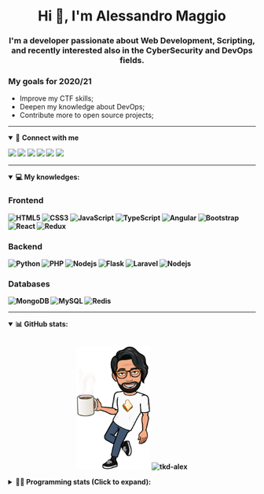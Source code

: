 <h1 align="center">Hi 👋, I'm Alessandro Maggio</h1>
<h3 align="center">I'm a developer passionate about Web Development, Scripting, and recently interested also in the CyberSecurity and DevOps fields.</h3>

### My goals for 2020/21
- Improve my CTF skills;
- Deepen my knowledge about DevOps;
- Contribute more to open source projects;

____

<details open>
<summary>🤝 <b>Connect with me<b></summary>

<p align = "center">

[<img src="https://img.shields.io/badge/twitter-1DA1F2.svg?&style=for-the-badge&logo=twitter&logoColor=white" />](https://twitter.com/TkdAxel)
[<img src ="https://img.shields.io/badge/portfolio-web-%23.svg?&style=for-the-badge&logo=&logoColor=white%22">](https://alessandromaggio.it/)
[<img src ="https://img.shields.io/badge/Telegram-1ca0f1.svg?&style=for-the-badge&logo=Telegram&logoColor=white%22&link=https://t.me/TkdAlex">](https://t.me/TkdAlex/)
[<img src="https://img.shields.io/badge/gmail-c14438.svg?&style=for-the-badge&logo=Gmail&logoColor=white&link=mailto:alex.tkd.alex@gmail.com"/>](mailto:alex.tkd.alex@gmail.com)
[<img src="https://img.shields.io/badge/linkedin-0077B5.svg?&style=for-the-badge&logo=linkedin&logoColor=white" />](https://www.linkedin.com/in/aalessandromaggio/)
[<img src = "https://img.shields.io/badge/instagram-E4405F.svg?&style=for-the-badge&logo=instagram&logoColor=white">](https://www.instagram.com/tkd_alex/)
<!--- [![Visits Badge](https://badges.pufler.dev/visits/tkd-alex/tkd-alex?style=for-the-badge&color=blue)](https://github.com/tkd-alex/tkd-alex) -->

</p>

</details>

---

<details open>
<summary>💻 <b>My knowledges</b>: </summary>

### Frontend
![HTML5](https://img.shields.io/badge/-HTML5-E34F26.svg?style=for-the-badge&logo=html5&logoColor=ffffff)
![CSS3](https://img.shields.io/badge/-CSS3-1572B6.svg?style=for-the-badge&logo=css3)
![JavaScript](https://img.shields.io/badge/-JavaScript-282C34?style=for-the-badge&logo=javascript)
![TypeScript](https://img.shields.io/badge/-TypeScript-007ACC?style=for-the-badge&logo=typescript)
![Angular](https://img.shields.io/badge/-Angular-DD0031?style=for-the-badge&logo=angular)
![Bootstrap](https://img.shields.io/badge/-Bootstrap-563D7C.svg?style=for-the-badge&logo=bootstrap)
![React](https://img.shields.io/badge/-React-282C34.svg?style=for-the-badge&logo=react&logoColor=ffffff)
![Redux](https://img.shields.io/badge/-Redux-764ABC.svg?style=for-the-badge&logo=redux)

### Backend
![Python](https://img.shields.io/badge/-Python-3776AB.svg?style=for-the-badge&logo=Python&logoColor=ffffff)
![PHP](https://img.shields.io/badge/-PHP-777BB4.svg?style=for-the-badge&logo=PHP&logoColor=ffffff)
![Nodejs](https://img.shields.io/badge/-Bash-4EAA25.svg?style=for-the-badge&logo=gnu-bash&logoColor=ffffff)
![Flask](https://img.shields.io/badge/-Flask-282C34.svg?style=for-the-badge&logo=flask)
![Laravel](https://img.shields.io/badge/-Laravel-FF2D20.svg?style=for-the-badge&logo=laravel&logoColor=ffffff)
![Nodejs](https://img.shields.io/badge/-Nodejs-339933.svg?style=for-the-badge&logo=Node.js&logoColor=ffffff)

### Databases
![MongoDB](https://img.shields.io/badge/-MongoDB-47A248?style=for-the-badge&logo=mongodb&logoColor=ffffff)
![MySQL](https://img.shields.io/badge/-MySQL-4479A1?style=for-the-badge&logo=mysql&logoColor=ffffff)
![Redis](https://img.shields.io/badge/-Redis-DC382D?style=for-the-badge&logo=Redis&logoColor=ffffff)

</details>

---

<details open>
 <summary>📊 <b>GitHub stats</b>: </summary>

<br>

<p align = "center">
    <img src="https://raw.githubusercontent.com/Tkd-Alex/tkd-alex/master/images/321517cd-ff68-41a7-b0d1-e765680568a7-8b6448d9-c944-4146-b633-adbdd25cb471-v1.png" height="250" />
    <img src="https://github-readme-stats.vercel.app/api?username=tkd-alex&show_icons=true&count_private=true&hide_border=true&line_height=25" alt="tkd-alex">
</p>

</design>

<details>
 <summary>👨‍💻 <b>Programming stats (Click to expand)</b>: </summary>
 
<!--START_SECTION:waka-->
**I'm an Early 🐤** 

```text
🌞 Morning    231 commits    █████░░░░░░░░░░░░░░░░░░░░   20.23% 
🌆 Daytime    455 commits    ██████████░░░░░░░░░░░░░░░   39.84% 
🌃 Evening    419 commits    █████████░░░░░░░░░░░░░░░░   36.69% 
🌙 Night      37 commits     ░░░░░░░░░░░░░░░░░░░░░░░░░   3.24%

```
📅 **I'm Most Productive on Wednesday** 

```text
Monday       169 commits    ███░░░░░░░░░░░░░░░░░░░░░░   14.8% 
Tuesday      195 commits    ████░░░░░░░░░░░░░░░░░░░░░   17.08% 
Wednesday    220 commits    ████░░░░░░░░░░░░░░░░░░░░░   19.26% 
Thursday     156 commits    ███░░░░░░░░░░░░░░░░░░░░░░   13.66% 
Friday       195 commits    ████░░░░░░░░░░░░░░░░░░░░░   17.08% 
Saturday     90 commits     ██░░░░░░░░░░░░░░░░░░░░░░░   7.88% 
Sunday       117 commits    ██░░░░░░░░░░░░░░░░░░░░░░░   10.25%

```


📊 **This Week I Spent My Time On** 

```text
⌚︎ Time Zone: Europe/Rome

💬 Programming Languages: 
Kotlin                   12 hrs 14 mins      ██████████░░░░░░░░░░░░░░░   40.34% 
Python                   8 hrs 37 mins       ███████░░░░░░░░░░░░░░░░░░   28.46% 
Go                       2 hrs 23 mins       ██░░░░░░░░░░░░░░░░░░░░░░░   7.88% 
Groovy                   2 hrs 4 mins        █░░░░░░░░░░░░░░░░░░░░░░░░   6.81% 
Java                     1 hr 34 mins        █░░░░░░░░░░░░░░░░░░░░░░░░   5.21%

🔥 Editors: 
Android Studio           16 hrs 28 mins      █████████████░░░░░░░░░░░░   54.32% 
VS Code                  12 hrs 15 mins      ██████████░░░░░░░░░░░░░░░   40.44% 
Sublime Text             1 hr 35 mins        █░░░░░░░░░░░░░░░░░░░░░░░░   5.24%

🐱‍💻 Projects: 
Search Utility           16 hrs 15 mins      █████████████░░░░░░░░░░░░   53.63% 
COPenaghenAIO            8 hrs 13 mins       ██████░░░░░░░░░░░░░░░░░░░   27.11% 
OnlyFans-Automation      4 hrs 33 mins       ███░░░░░░░░░░░░░░░░░░░░░░   15.0% 
PandaScripts-Chrome-Exten41 mins             ░░░░░░░░░░░░░░░░░░░░░░░░░   2.25% 
Unknown Project          23 mins             ░░░░░░░░░░░░░░░░░░░░░░░░░   1.27%

💻 Operating System: 
Linux                    30 hrs 19 mins      █████████████████████████   100.0%

```

**I Mostly Code in Python** 

```text
Python                   30 repos            ██████████░░░░░░░░░░░░░░░   40.54% 
JavaScript               12 repos            ████░░░░░░░░░░░░░░░░░░░░░   16.22% 
PHP                      5 repos             █░░░░░░░░░░░░░░░░░░░░░░░░   6.76% 
HTML                     5 repos             █░░░░░░░░░░░░░░░░░░░░░░░░   6.76% 
CSS                      5 repos             █░░░░░░░░░░░░░░░░░░░░░░░░   6.76%

```



 Last Updated on 25/01/2022 06:07:22 UTC
<!--END_SECTION:waka-->

</details>
